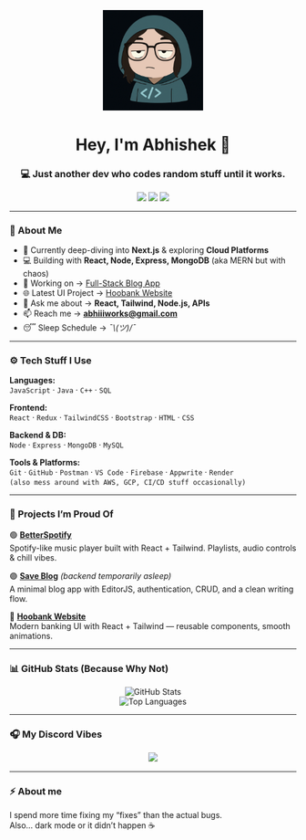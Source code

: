 <p align="center">
  <img width="35%" src="https://github.com/oiabhishekk/oiabhishekk/blob/main/profile.png?raw=true" alt="profile avatar" />
</p>

<h1 align="center">Hey, I'm Abhishek 👋</h1>
<h3 align="center">💻 Just another dev who codes random stuff until it works.</h3>

<p align="center">
  <a href="https://github.com/oiabhishekk"><img src="https://img.shields.io/github/followers/oiabhishekk?label=Follow&style=social" /></a>
  <a href="mailto:abhiiiworks@gmail.com"><img src="https://img.shields.io/badge/Email-me-blue?logo=gmail&style=flat-square" /></a>
  <a href="https://discord.com/users/YOUR_DISCORD_ID"><img src="https://img.shields.io/badge/Discord-Abhishek%230001-5865F2?logo=discord&logoColor=white&style=flat-square" /></a>
</p>

---

### 🧠 About Me

- 🌱 Currently deep-diving into **Next.js** & exploring **Cloud Platforms**  
- 💻 Building with **React, Node, Express, MongoDB** (aka MERN but with chaos)  
- 🔭 Working on → [Full-Stack Blog App](https://github.com/oiabhishekk/Major-mern-blog)  
- 🌐 Latest UI Project → [Hoobank Website](https://hoobankk-802p.onrender.com)  
- 💬 Ask me about → **React, Tailwind, Node.js, APIs**  
- 📫 Reach me → **abhiiiworks@gmail.com**  
- 😴 Sleep Schedule → *¯\\_(ツ)_/¯*

---

### ⚙️ Tech Stuff I Use

**Languages:**  
`JavaScript` · `Java` · `C++` · `SQL`

**Frontend:**  
`React` · `Redux` · `TailwindCSS` · `Bootstrap` · `HTML` · `CSS`

**Backend & DB:**  
`Node` · `Express` · `MongoDB` · `MySQL`

**Tools & Platforms:**  
`Git` · `GitHub` · `Postman` · `VS Code` · `Firebase` · `Appwrite` · `Render`  
`(also mess around with AWS, GCP, CI/CD stuff occasionally)`

---

### 🚀 Projects I’m Proud Of

🟢 **[BetterSpotify](https://betterspotify.onrender.com)**  
Spotify-like music player built with React + Tailwind. Playlists, audio controls & chill vibes.  

🟣 **[Save Blog](https://save-blog.netlify.app)** *(backend temporarily asleep)*  
A minimal blog app with EditorJS, authentication, CRUD, and a clean writing flow.  

🔵 **[Hoobank Website](https://hoobank-cj8k.onrender.com)**  
Modern banking UI with React + Tailwind — reusable components, smooth animations.  

---

### 📊 GitHub Stats (Because Why Not)

<p align="center">
  <img src="https://github-readme-stats.vercel.app/api?username=oiabhishekk&show_icons=true&theme=transparent&hide_border=true" alt="GitHub Stats" />
  <br />
  <img src="https://github-readme-stats.vercel.app/api/top-langs/?username=oiabhishekk&layout=compact&theme=transparent&hide_border=true" alt="Top Languages" />
</p>

---

### 🎧 My Discord Vibes

<p align="center">
  <a href="https://discord.com/users/oiabhishekk">
    <img src="https://lanyard-profile-readme.vercel.app/api/oiabhishekk?bg=1e1e2e&borderRadius=10px&idleMessage=Probably%20debugging%20something%20dumb..." />
  </a>
</p>

---

### ⚡ About me

I spend more time fixing my “fixes” than the actual bugs.  
Also… dark mode or it didn’t happen ☕

